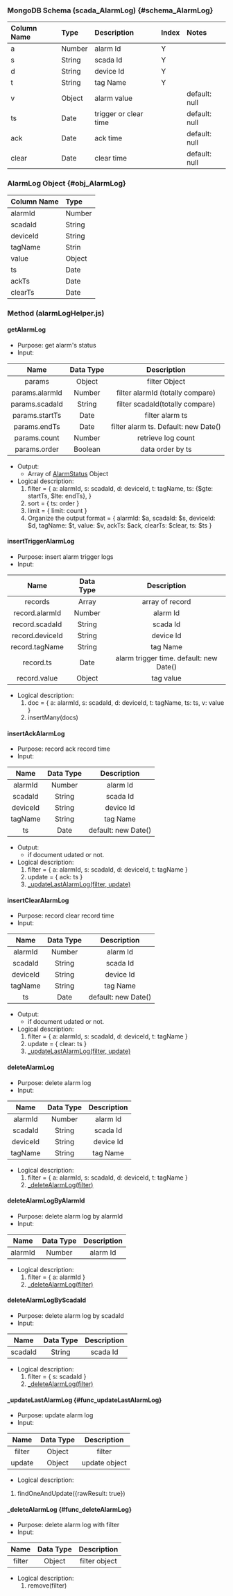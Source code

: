 ### MongoDB Schema \(scada\_AlarmLog\) {#schema_AlarmLog}

| Column Name | Type | Description | Index | Notes |
| :--- | :--- | :--- | :--- | :--- |
| a | Number | alarm Id | Y ||
| s | String | scada Id | Y ||
| d | String | device Id | Y ||
| t | String | tag Name | Y ||
| v | Object | alarm value || default: null |
| ts | Date | trigger or clear time || default: null |
| ack | Date | ack time || default: null|
| clear | Date | clear time || default: null|

### AlarmLog Object {#obj_AlarmLog}
| Column Name | Type |
| :--- | :--- |
| alarmId | Number |
| scadaId | String |
| deviceId | String |
| tagName | Strin
| value | Object |
| ts | Date |
| ackTs | Date |
| clearTs | Date|

### Method (alarmLogHelper.js)
#### getAlarmLog
* Purpose: get alarm's status
* Input:

| Name | Data Type | Description |
| :---: | :---: | :---: |
| params | Object | filter Object |
| params.alarmId | Number | filter alarmId (totally compare) |
| params.scadaId | String | filter scadaId(totally compare) |
| params.startTs | Date | filter alarm ts |
| params.endTs | Date | filter alarm ts. Default: new Date()|
| params.count | Number | retrieve log count|
| params.order | Boolean | data order by ts |

* Output:
  * Array of [AlarmStatus](#obj_AlarmStatus) Object
* Logical description:
  1. filter = {
    a: alarmId,
    s: scadaId,
    d: deviceId,
    t: tagName,
    ts: {$gte: startTs, $lte: endTs},
    }
  2. sort = {
    ts: order
    }
  3. limit = {
    limit: count
    }
  2. Organize the output format = {
    alarmId: $a,
    scadaId: $s,
    deviceId: $d,
    tagName: $t,
    value: $v,
    ackTs: $ack,
    clearTs: $clear,
    ts: $ts
    }
    
#### insertTriggerAlarmLog
* Purpose: insert alarm trigger logs
* Input:

| Name | Data Type | Description |
| :---: | :---: | :---: |
| records | Array | array of record |
| record.alarmId | Number | alarm Id |
| record.scadaId | String | scada Id |
| record.deviceId | String | device Id |
| record.tagName | String | tag Name |
| record.ts | Date | alarm trigger time. default: new Date() |
| record.value | Object | tag value |

* Logical description:
  1. doc = {
    a: alarmId,
    s: scadaId,
    d: deviceId,
    t: tagName,
    ts: ts,
    v: value
    }
  2. insertMany(docs)

#### insertAckAlarmLog
* Purpose: record ack record time
* Input:

| Name | Data Type | Description |
| :---: | :---: | :---: |
| alarmId | Number | alarm Id |
| scadaId | String | scada Id |
| deviceId | String | device Id |
| tagName | String | tag Name |
| ts | Date | default: new Date() |
* Output:
  * if document udated or not.
* Logical description:
  1. filter = {
    a: alarmId,
    s: scadaId,
    d: deviceId,
    t: tagName
    }
  2. update = {
    ack: ts
    }
  3. [_updateLastAlarmLog(filter, update)](#func_updateLastAlarmLog)

#### insertClearAlarmLog
* Purpose: record clear record time
* Input:

| Name | Data Type | Description |
| :---: | :---: | :---: |
| alarmId | Number | alarm Id |
| scadaId | String | scada Id |
| deviceId | String | device Id |
| tagName | String | tag Name |
| ts | Date | default: new Date() |
* Output:
  * if document udated or not.
* Logical description:
  1. filter = {
    a: alarmId,
    s: scadaId,
    d: deviceId,
    t: tagName
    }
  2. update = {
    clear: ts
    }
  3. [_updateLastAlarmLog(filter, update)](#func_updateLastAlarmLog)

#### deleteAlarmLog
* Purpose: delete alarm log
* Input:

| Name | Data Type | Description |
| :---: | :---: | :---: |
| alarmId | Number | alarm Id |
| scadaId | String | scada Id |
| deviceId | String | device Id |
| tagName | String | tag Name |

* Logical description:
  1. filter = {
    a: alarmId,
    s: scadaId,
    d: deviceId,
    t: tagName
    }
  2. [_deleteAlarmLog(filter)](#func_deleteAlarmLog)
  
#### deleteAlarmLogByAlarmId
* Purpose: delete alarm log by alarmId
* Input:

| Name | Data Type | Description |
| :---: | :---: | :---: |
| alarmId | Number | alarm Id |

* Logical description:
  1. filter = {
    a: alarmId
    }
  2. [_deleteAlarmLog(filter)](#func_deleteAlarmLog)

#### deleteAlarmLogByScadaId
* Purpose: delete alarm log by scadaId
* Input:

| Name | Data Type | Description |
| :---: | :---: | :---: |
| scadaId | String | scada Id |

* Logical description:
  1. filter = {
    s: scadaId
    }
  2. [_deleteAlarmLog(filter)](#func_deleteAlarmLog)
  
#### _updateLastAlarmLog {#func_updateLastAlarmLog}
* Purpose: update alarm log
* Input:

| Name | Data Type | Description |
| :---: | :---: | :---: |
| filter | Object | filter |
| update | Object | update object |

* Logical description:
1. findOneAndUpdate({rawResult: true})

#### _deleteAlarmLog {#func_deleteAlarmLog}
* Purpose: delete alarm log with filter
* Input:

| Name | Data Type | Description |
| :---: | :---: | :---: |
| filter | Object | filter object |

* Logical description:
  1. remove(filter)


